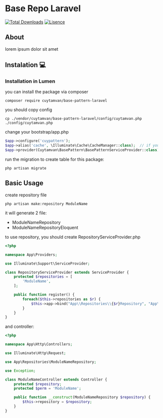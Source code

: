 # Base Repo Laravel

<a href="https://packagist.org/packages/cuytamvan/base-pattern-laravel"><img src="https://img.shields.io/packagist/dt/cuytamvan/base-pattern-laravel" alt="Total Downloads"></a>
<a href="https://packagist.org/packages/cuytamvan/base-pattern-laravel"><img src="https://img.shields.io/packagist/l/cuytamvan/base-pattern-laravel" alt="Lisence"></a>

## About
lorem ipsum dolor sit amet

## Instalation 💻

### Installation in Lumen

you can install the package via composer

`composer require cuytamvan/base-pattern-laravel`


you should copy config

`cp ./vendor/cuytamvan/base-pattern-laravel/config/cuytamvan.php ./config/cuytamvan.php`


change your bootstrap/app.php

```php
$app->configure('cuypattern');
$app->alias('cache', \Illuminate\Cache\CacheManager::class);  // if you don't have this already
$app->provider(Cuytamvan\BasePattern\BasePatternServiceProvider::class);
```

run the migration to create table for this package:

`php artisan migrate`

## Basic Usage
create repository file

`php artisan make:repository ModuleName`

it will generate 2 file:
  - ModuleNameRepository
  - ModuleNameRepositoryEloquent

to use repository, you should create RepositoryServiceProvider.php

```php
<?php

namespace App\Providers;

use Illuminate\Support\ServiceProvider;

class RepositoryServiceProvider extends ServiceProvider {
    protected $repositories = [
        'ModuleName',
    ];

    public function register() {
        foreach($this->repositories as $r) {
            $this->app->bind("App\\Repositories\\{$r}Repository", "App\\Repositories\\{$r}RepositoryEloquent");
        }
    }
}
```

and controller:

```php
<?php

namespace App\Http\Controllers;

use Illuminate\Http\Request;

use App\Repositories\ModuleNameRepository;

use Exception;

class ModuleNameController extends Controller {
    protected $repository;
    protected $perm = 'ModuleName';

    public function __construct(ModuleNameRepository $repository) {
        $this->repository = $repository;
    }
}
```
